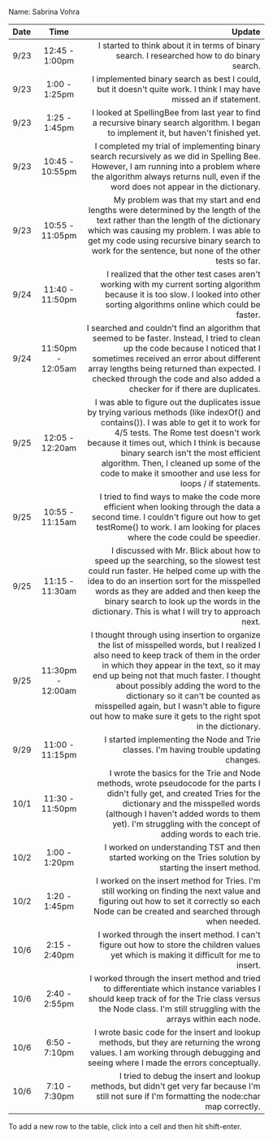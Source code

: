 Name: Sabrina Vohra

| Date |       Time        |                                                                                                                                                                                                                                                                                                                                                                                                                        Update |
|:-----|:-----------------:|------------------------------------------------------------------------------------------------------------------------------------------------------------------------------------------------------------------------------------------------------------------------------------------------------------------------------------------------------------------------------------------------------------------------------:|
| 9/23 |  12:45 - 1:00pm   |                                                                                                                                                                                                                                                                                                                                  I started to think about it in terms of binary search. I researched how to do binary search. |
| 9/23 |   1:00 - 1:25pm   |                                                                                                                                                                                                                                                                                                            I implemented binary search as best I could, but it doesn't quite work. I think I may have missed an if statement. |
| 9/23 |   1:25 - 1:45pm   |                                                                                                                                                                                                                                                                                        I looked at SpellingBee from last year to find a recursive binary search algorithm. I began to implement it, but haven't finished yet. |
| 9/23 |  10:45 - 10:55pm  |                                                                                                                                                                                                   I completed my trial of implementing binary search recursively as we did in Spelling Bee. However, I am running into a problem where the algorithm always returns null, even if the word does not appear in the dictionary. |
| 9/23 |  10:55 - 11:05pm  |                                                                                                                                           My problem was that my start and end lengths were determined by the length of the text rather than the length of the dictionary which was causing my problem. I was able to get my code using recursive binary search to work for the sentence, but none of the other tests so far. |
| 9/24 |  11:40 - 11:50pm  |                                                                                                                                                                                                                                            I realized that the other test cases aren't working with my current sorting algorithm because it is too slow. I looked into other sorting algorithms online which could be faster. |
| 9/24 | 11:50pm - 12:05am |                                                                                                                   I searched and couldn't find an algorithm that seemed to be faster. Instead, I tried to clean up the code because I noticed that I sometimes received an error about different array lengths being returned than expected. I checked through the code and also added a checker for if there are duplicates. |
| 9/25 |  12:05 - 12:20am  |                                              I was able to figure out the duplicates issue by trying various methods (like indexOf() and contains()). I was able to get it to work for 4/5 tests. The Rome test doesn't work because it times out, which I think is because binary search isn't the most efficient algorithm. Then, I cleaned up some of the code to make it smoother and use less for loops / if statements. |
| 9/25 |  10:55 - 11:15am  |                                                                                                                                                                                                              I tried to find ways to make the code more efficient when looking through the data a second time. I couldn't figure out how to get testRome() to work. I am looking for places where the code could be speedier. |
| 9/25 |  11:15 - 11:30am  |                                                                                                    I discussed with Mr. Blick about how to speed up the searching, so the slowest test could run faster. He helped come up with the idea to do an insertion sort for the misspelled words as they are added and then keep the binary search to look up the words in the dictionary. This is what I will try to approach next. |
| 9/25 | 11:30pm - 12:00am | I thought through using insertion to organize the list of misspelled words, but I realized I also need to keep track of them in the order in which they appear in the text, so it may end up being not that much faster. I thought about possibly adding the word to the dictionary so it can't be counted as misspelled again, but I wasn't able to figure out how to make sure it gets to the right spot in the dictionary. |
| 9/29 |  11:00 - 11:15pm  |                                                                                                                                                                                                                                                                                                                                        I started implementing the Node and Trie classes. I'm having trouble updating changes. |
| 10/1 |  11:30 - 11:50pm  |                                                                                                                                                I wrote the basics for the Trie and Node methods, wrote pseudocode for the parts I didn't fully get, and created Tries for the dictionary and the misspelled words (although I haven't added words to them yet). I'm struggling with the concept of adding words to each trie. |
| 10/2 |   1:00 - 1:20pm   |                                                                                                                                                                                                                                                                                                                   I worked on understanding TST and then started working on the Tries solution by starting the insert method. |
| 10/2 |   1:20 - 1:45pm   |                                                                                                                                                                                                                                   I worked on the insert method for Tries. I'm still working on finding the next value and figuring out how to set it correctly so each Node can be created and searched through when needed. |
| 10/6 |   2:15 - 2:40pm   |                                                                                                                                                                                                                                                                                    I worked through the insert method. I can't figure out how to store the children values yet which is making it difficult for me to insert. |
| 10/6 |   2:40 - 2:55pm   |                                                                                                                                                                                                                I worked through the insert method and tried to differentiate which instance variables I should keep track of for the Trie class versus the Node class. I'm still struggling with the arrays within each node. |
| 10/6 |   6:50 - 7:10pm   |                                                                                                                                                                                                                                                I wrote basic code for the insert and lookup methods, but they are returning the wrong values. I am working through debugging and seeing where I made the errors conceptually. |
| 10/6 |   7:10 - 7:30pm   |                                                                                                                                                                                                                                                                             I tried to debug the insert and lookup methods, but didn't get very far because I'm still not sure if I'm formatting the node:char map correctly. |

To add a new row to the table, click into a cell and then hit shift-enter.
